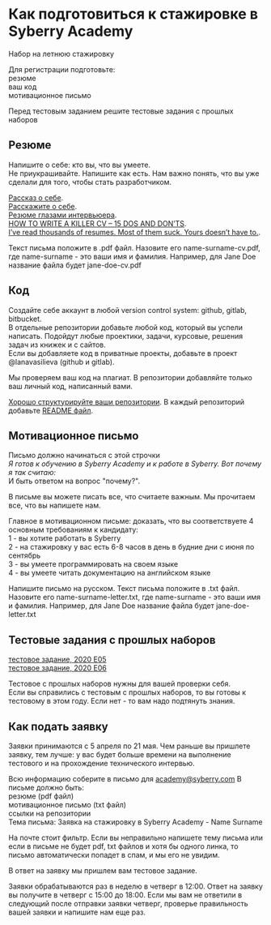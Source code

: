 # Как подготовиться к стажировке в Syberry Academy

Набор на летнюю стажировку

Для регистрации подготовьте:  
резюме  
ваш код  
мотивационное письмо  

Перед тестовым заданием решите тестовые задания с прошлых наборов

## Резюме
Напишите о себе: кто вы, что вы умеете.  
Не приукрашивайте. Напишите как есть. Нам важно понять, что вы уже сделали для того, чтобы стать разработчиком.  

[Рассказ о себе](https://maximilyahov.ru/blog/all/rasskaz-o-sebe/).   
[Расскажите о себе](https://megaplan.ru/blog/management/get-a-job/).   
[Резюме глазами интервьюера](https://habr.com/ru/company/tinkoff/blog/474894/).   
[HOW TO WRITE A KILLER CV – 15 DOS AND DON’TS](https://cleareurope.eu/write-killer-cv-15-dos-donts/).      
[I’ve read thousands of resumes. Most of them suck. Yours doesn’t have to.](https://emeyerson.medium.com/ive-read-thousands-of-resumes-most-of-them-suck-yours-doesn-t-have-to-ab6107fa8ace).   

Текст письма положите в .pdf файл. Назовите его name-surname-cv.pdf, где name-surname - это ваши имя и фамилия. Например, для Jane Doe название файла будет jane-doe-cv.pdf

## Код
Создайте себе аккаунт в любой version control system: github, gitlab, bitbucket.  
В отдельные репозитории добавьте любой код, который вы успели написать. Подойдут любые проектики, задачи, курсовые, решения задач из книжек и с сайтов.   
Если вы добавляете код в приватные проекты, добавьте в проект @lanavasilieva (github и gitlab).  

Мы проверяем ваш код на плагиат. В репозитории добавляйте только ваш личный код, написанный вами.  

[Хорошо структурируйте ваши репозитории](https://softwareengineering.stackexchange.com/questions/86914/whats-the-best-structure-for-a-repository). 
В каждый репозиторий добавьте [README файл](https://www.makeareadme.com/).  

## Мотивационное письмо
Письмо должно начинаться с этой строчки  
*Я готов к обучению в Syberry Academy и к работе в Syberry. Вот почему я так считаю:*   
И быть ответом на вопрос "почему?".

В письме вы можете писать все, что считаете важным. Мы прочитаем все, что вы напишете нам. <br>

Главное в мотивационном письме: доказать, что вы соответствуете 4 основным требованиям к кандидату:<br>
1 - вы хотите работать в Syberry<br>
2 - на стажировку у вас есть 6-8 часов в день в будние дни с июня по сентябрь<br>
3 - вы умеете программировать на своем языке<br>
4 - вы умеете читать документацию на английском языке<br>

Напишите письмо на русском. Текст письма положите в .txt файл. Назовите его name-surname-letter.txt, где name-surname - это ваши имя и фамилия. Например, для Jane Doe название файла будет jane-doe-letter.txt

## Тестовые задания с прошлых наборов  
[тестовое задание, 2020 Е05](https://github.com/SyberryAcademy/Tasks-Library/blob/master/Matrix-Operations/matrix-operations.md)  
[тестовое задание, 2020 Е06](https://github.com/SyberryAcademy/Syberry-Academy-Test-Task-For-Developers/blob/main/intervals.md)

Тестовое с прошлых наборов нужны для вашей проверки себя. <br>
Если вы справились с тестовым с прошлых наборов, то вы готовы к тестовому в этом году. Если нет - то вам надо подтянуть знания.

## Как подать заявку
Заявки принимаются с 5 апреля по 21 мая. Чем раньше вы пришлете заявку, тем лучше: у вас будет больше времени на выполнение тестового и на прохождение технического интервью.<br>

Всю информацию соберите в письмо для academy@syberry.com
В письме должно быть:  
резюме (pdf файл)  
мотивационное письмо (txt файл)  
ссылки на репозитории    
Тема письма: Заявка на стажировку в Syberry Academy - Name Surname

На почте стоит фильтр. Если вы неправильно напишете тему письма или если в письме не будет pdf, txt файлов и хотя бы одного линка, то письмо автоматически попадет в спам, и мы его не увидим.  

В ответ на заявку мы пришлем вам тестовое задание.  

Заявки обрабатываются раз в неделю в четверг в 12:00. Ответ на заявку вы получите в четверг с 15:00 до 18:00. Если мы вам не ответили в следующий после отправки заявки четверг, проверье правильность вашей заявки и напишите нам еще раз.
